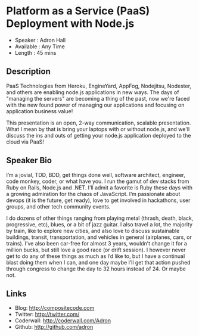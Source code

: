 Platform as a Service (PaaS) Deployment with Node.js
========================

* Speaker   : Adron Hall
* Available : Any Time
* Length    : 45 mins

Description
-----------

PaaS Technologies from Heroku, EngineYard, AppFog, Nodejitsu, Nodester, and others are enabling node.js applications in new ways. The days of "managing the servers" are becoming a thing of the past, now we're faced with the new found power of managing our applications and focusing on application business value!

This presentation is an open, 2-way communication, scalable presentation. What I mean by that is bring your laptops with or without node.js, and we'll discuss the ins and outs of getting your node.js application deployed to the cloud via PaaS! 

Speaker Bio
-----------

I’m a jovial, TDD, BDD, get things done well, software architect, engineer, code monkey, coder, or what have you. I run the gamut of dev stacks from Ruby on Rails, Node.js and .NET. I’ll admit a favorite is Ruby these days with a growing admiration for the chaos of JavaScript. I’m passionate about devops (it is the future, get ready), love to get involved in hackathons, user groups, and other tech community events.

I do dozens of other things ranging from playing metal (thrash, death, black, progressive, etc), blues, or a bit of jazz guitar.  I also travel a lot, the majority by train, like to explore new cities, and also love to discuss sustainable buildings, transit, transportation, and vehicles in general (airplanes, cars, or trains). I’ve also been car-free for almost 3 years, wouldn’t change it for a million bucks, but still love a good race (or drift session). I however never get to do any of these things as much as I’d like to, but I have a continual blast doing them when I can, and one day maybe I’ll get that action pushed through congress to change the day to 32 hours instead of 24.  Or maybe not.

Links
-----

* Blog: http://compositecode.com
* Twitter: http://twitter.com/
* Coderwall: http://coderwall.com/Adron
* Github: http://github.com/adron
